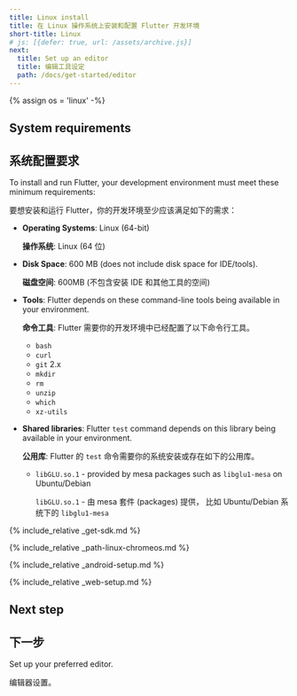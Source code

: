 ```yaml
---
title: Linux install
title: 在 Linux 操作系统上安装和配置 Flutter 开发环境
short-title: Linux
# js: [{defer: true, url: /assets/archive.js}]
next:
  title: Set up an editor
  title: 编辑工具设定
  path: /docs/get-started/editor
---
```


{% assign os = 'linux' -%}

## System requirements

## 系统配置要求

To install and run Flutter,
your development environment must meet these minimum requirements:

要想安装和运行 Flutter，你的开发环境至少应该满足如下的需求：

- **Operating Systems**: Linux (64-bit)
  
  **操作系统**: Linux (64 位)
  
- **Disk Space**: 600 MB (does not include disk space for IDE/tools).
 
  **磁盘空间**: 600MB (不包含安装 IDE 和其他工具的空间)

- **Tools**: Flutter depends on these command-line tools being available
  in your environment.
 
  **命令工具**: Flutter 需要你的开发环境中已经配置了以下命令行工具。

  - `bash`
  - `curl`
  - `git` 2.x
  - `mkdir`
  - `rm`
  - `unzip`
  - `which`
  - `xz-utils`

- **Shared libraries**: Flutter `test` command depends on this library
  being available in your environment.
  
  **公用库**: Flutter 的 `test` 命令需要你的系统安装或存在如下的公用库。
  
  - `libGLU.so.1` - provided by mesa packages such as `libglu1-mesa` on
     Ubuntu/Debian
    
    `libGLU.so.1` - 由 mesa 套件 (packages) 提供，
    比如 Ubuntu/Debian 系统下的 `libglu1-mesa`

{% include_relative _get-sdk.md %}

{% include_relative _path-linux-chromeos.md %}

{% include_relative _android-setup.md %}

{% include_relative _web-setup.md %}

## Next step

## 下一步

Set up your preferred editor.

编辑器设置。

